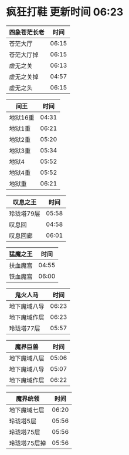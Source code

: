 # 疯狂打鞋 更新时间 06:23

| 四象苍茫长老   | 时间    |
|--------|-------|
| 苍茫大厅 | 06:15 |
| 苍茫大厅掉 | 06:15 |
| 虚无之关 | 06:13 |
| 虚无之关掉 | 04:57 |
| 虚无之头 | 06:15 |

| 间王   | 时间    |
|--------|-------|
| 地狱16重 | 04:31 |
| 地狱1重 | 06:21 |
| 地狱2重 | 05:20 |
| 地狱3重 | 05:34 |
| 地狱4 | 05:52 |
| 地狱4重 | 05:52 |
| 地狱重 | 06:21 |

| 叹息之王   | 时间    |
|--------|-------|
| 玲珑塔79层 | 05:58 |
| 叹息回 | 04:58 |
| 叹息回廊 | 06:01 |

| 猛魔之王   | 时间    |
|--------|-------|
| 扶血魔宫 | 04:55 |
| 铁血魔宫 | 06:00 |

| 鬼火人马   | 时间    |
|--------|-------|
| 地下魔域八导 | 06:23 |
| 地下魔域作层 | 06:23 |
| 玲珑塔77层 | 05:57 |

| 魔界巨兽   | 时间    |
|--------|-------|
| 地下魔域八层 | 05:06 |
| 地下魔域八导 | 05:07 |
| 地下魔域作层 | 06:22 |

| 魔界统领   | 时间    |
|--------|-------|
| 地下魔域七层 | 06:20 |
| 玲珑塔5层 | 05:56 |
| 玲珑塔75层 | 05:56 |
| 玲珑塔75层掉 | 05:56 |